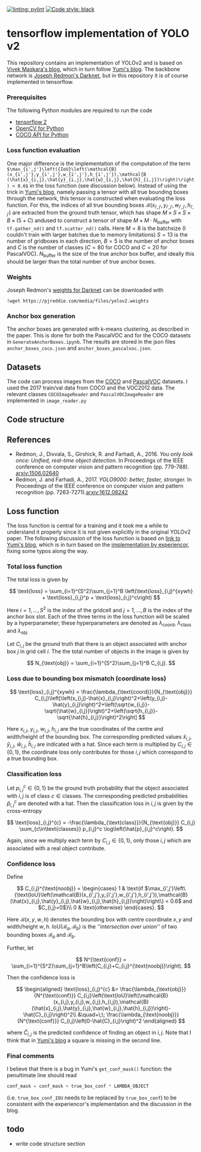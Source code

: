 [![linting: pylint](https://img.shields.io/badge/linting-pylint-yellowgreen)](https://github.com/PyCQA/pylint)
[![Code style: black](https://img.shields.io/badge/code%20style-black-000000.svg)](https://github.com/psf/black)

# tensorflow implementation of YOLO v2
This repository contains an implementation of YOLOv2 and is based on [Vivek Maskara's blog](https://www.maskaravivek.com/post/yolov2/), which in turn follow [Yumi's blog](https://fairyonice.github.io/Part_4_Object_Detection_with_Yolo_using_VOC_2012_data_loss.html). The backbone network is [Joseph Redmon's Darknet](https://pjreddie.com/darknet/), but in this repository it is of course implemented in tensorflow.

### Prerequisites
The following Python modules are required to run the code
* [tensorflow 2](https://www.tensorflow.org/)
* [OpenCV for Python](https://pypi.org/project/opencv-python/)
* [COCO API for Python](https://github.com/cocodataset/cocoapi)

### Loss function evaluation
One major difference is the implementation of the computation of the term
`$\max_{i',j'}\left({IoU}\left(\mathcal{B}(x_{i',j'},y_{i',j'},w_{i',j'},h_{i',j'}),\mathcal{B (\hat{x}_{i,j},\hat{y}_{i,j},\hat{w}_{i,j},\hat{h}_{i,j})\right)\right) < 0.6$`
in the loss function (see discussion below). Instead of using the trick in [Yumi's blog](https://fairyonice.github.io/Part_4_Object_Detection_with_Yolo_using_VOC_2012_data_loss.html), namely passing a tensor with all true bounding boxes through the network, this tensor is constructed when evaluating the loss function. For this, the indices of all true bounding boxes $\mathcal{B}(x_{i',j'},y_{i',j'},w_{i',j'},h_{i',j'})$ are extracted from the ground truth tensor, which has shape $M\times S \times S \times B\times(5+C)$ andused to construct a tensor of shape $M\times M\cdot N_{\text{buffer}}$ with `tf.gather_nd()` and `tf.scatter_nd()` calls. Here $M=8$ is the batchsize (I couldn't train with larger batches due to memory limitations) $S=13$ is the number of gridboxes in each direction, $B=5$ is the number of anchor boxes and $C$ is the number of classes ($C=80$ for COCO and $C=20$ for PascalVOC). $N_{\text{buffer}}$ is the size of the true anchor box buffer, and ideally this should be larger than the total number of true anchor boxes.

### Weights
Joseph Redmon's [weights for Darknet](https://pjreddie.com/darknet/yolo/) can be downloaded with
```
!wget https://pjreddie.com/media/files/yolov2.weights
```

### Anchor box generation
The anchor boxes are generated with k-means clustering, as described in the paper. This is done for both the PascalVOC and for the COCO datasets in `GenerateAnchorBoxes.ipynb`. The results are stored in the json files `anchor_boxes_coco.json` and `anchor_boxes_pascalvoc.json`.

## Datasets
The code can process images from the [COCO](https://cocodataset.org/#home) and [PascalVOC](https://cocodataset.org/#home) datasets. I used the 2017 train/val data from COCO and the VOC2012 data. The relevant classes `COCOImageReader` and `PascalVOCImageReader` are implemented in `image_reader.py`

## Code structure

## References
* Redmon, J., Divvala, S., Girshick, R. and Farhadi, A., 2016. *You only look once: Unified, real-time object detection.* In Proceedings of the IEEE conference on computer vision and pattern recognition (pp. 779-788). [arxiv:1506.02640](https://arxiv.org/abs/1506.02640)
* Redmon, J. and Farhadi, A., 2017. *YOLO9000: better, faster, stronger.* In Proceedings of the IEEE conference on computer vision and pattern recognition (pp. 7263-7271).[arxiv:1612.08242](https://arxiv.org/abs/1612.08242)

## Loss function
The loss function is central for a training and it took me a while to understand it properly since it is not given explicitly in the original YOLOv2 paper. The following discussion of the loss function is based on [link to Yumi's blog](https://fairyonice.github.io/Part_4_Object_Detection_with_Yolo_using_VOC_2012_data_loss.html), which is in turn based on the [implementation by experiencor](https://github.com/experiencor/keras-yolo2/blob/master/Yolo%20Step-by-Step.ipynb), fixing some typos along the way.

### Total loss function
The total loss is given by

$$
\text{loss} = \sum_{i=1}^{S^2}\sum_{j=1}^B \left(\text{loss}_{i,j}^{xywh} + \text{loss}_{i,j}^p + \text{loss}_{i,j}^c\right)
$$


Here $i=1,\dots,S^2$ is the index of the gridcell and $j=1,\dots,B$ is the index of the anchor box slot. Each of the three terms in the loss function will be scaled by a hyperparameter; these hyperparameters are denoted as $\lambda_{\text{coord}}$, $\lambda_{\text{class}}$ and $\lambda_{\text{obj}}$

Let $C_{i,j}$ be the ground truth that there is an object associated with anchor box $j$ in grid cell $i$. The the total number of objects in the image is given by

$$
N_{\text{obj}} = \sum_{i=1}^{S^2}\sum_{j=1}^B C_{i,j}.
$$

### Loss due to bounding box mismatch (coordinate loss)
$$
\text{loss}_{i,j}^{xywh} = \frac{\lambda_{\text{coord}}}{N_{\text{obj}}} C_{i,j}\left[\left(x_{i,j}-\hat{x}_{i,j}\right)^2+\left(y_{i,j}-\hat{y}_{i,j}\right)^2+\left(\sqrt{w_{i,j}}-\sqrt{\hat{w}_{i,j}}\right)^2+\left(\sqrt{h_{i,j}}-\sqrt{\hat{h}_{i,j}}\right)^2\right]
$$

Here $x_{i,j}$, $y_{i,j}$, $w_{i,j}$, $h_{i,j}$ are the true coordinates of the centre and width/height of the bounding box. The corresponding predicted values $\hat{x}_{i,j}$, $\hat{y}_{i,j}$, $\hat{w}_{i,j}$, $\hat{h}_{i,j}$ are indicated with a hat. Since each term is multiplied by $C_{i,j}\in\{0,1\}$, the coordinate loss only contributes for those $i,j$ which correspond to a true bounding box.

### Classification loss

Let $p_{i,j}^{c}\in\{0,1\}$ be the ground truth probability that the object associated with $i,j$ is of class $c\in\text{classes}$. The corresponding predicted probabilities $\hat{p}_{i,j}^c$ are denoted with a hat. Then the classification loss in $i,j$ is given by the cross-entropy

$$
\text{loss}_{i,j}^{c} = -\frac{\lambda_{\text{class}}}{N_{\text{obj}}} C_{i,j} \sum_{c\in\text{classes}} p_{i,j}^c \log\left(\hat{p}_{i,j}^c\right).
$$

Again, since we multiply each term by $C_{i,j}\in\{0,1\}$, only those $i,j$ which are associated with a real object contribute.

### Confidence loss

Define

$$
C_{i,j}^{\text{noobj}} = \begin{cases}
1 & \text{if $\max_{i',j'}\left\{\text{IoU}\left(\mathcal{B}(x_{i',j'},y_{i',j'},w_{i',j'},h_{i',j'}),\mathcal{B}(\hat{x}_{i,j},\hat{y}_{i,j},\hat{w}_{i,j},\hat{h}_{i,j})\right)\right\} < 0.6$ and $C_{i,j}=0$}\\
0 & \text{otherwise}
\end{cases}.
$$

Here $\mathcal{B}(x,y,w,h)$ denotes the bounding box with centre coordinate $x,y$ and width/height $w,h$. $\text{IoU}\left(\mathcal{B}_a,\mathcal{B}_b\right)$ is the *''intersection over union''* of two bounding boxes $\mathcal{B}_a$ and $\mathcal{B}_b$.

Further, let

$$
N^{\text{conf}} = \sum_{i=1}^{S^2}\sum_{j=1}^B\left(C_{i,j}+C_{i,j}^{\text{noobj}}\right).
$$

Then the confidence loss is

$$
\begin{aligned}
\text{loss}_{i,j}^{c} &= \frac{\lambda_{\text{obj}}}{N^{\text{conf}}} C_{i,j}\left(\text{IoU}\left(\mathcal{B}(x_{i,j},y_{i,j},w_{i,j},h_{i,j}),\mathcal{B}(\hat{x}_{i,j},\hat{y}_{i,j},\hat{w}_{i,j},\hat{h}_{i,j})\right)-\hat{C}_{i,j}\right)^2\\
&\quad+\;\; \frac{\lambda_{\text{noobj}}}{N^{\text{conf}}} C_{i,j}\left(0-\hat{C}_{i,j}\right)^2
\end{aligned}
$$

where $\hat{C}_{i,j}$ is the predicted confidence of finding an object in $i,j$. Note that I think that in [Yumi's blog](https://fairyonice.github.io/Part_4_Object_Detection_with_Yolo_using_VOC_2012_data_loss.html) a square is missing in the second line.

### Final comments
I believe that there is a bug in Yumi's `get_conf_mask()` function: the penultimate line should read 
```Python
conf_mask = conf_mask + true_box_conf * LAMBDA_OBJECT
```
(i.e. `true_box_conf_IOU` needs to be replaced by `true_box_conf`) to be consistent with the experiencor's implementation and the discussion in the blog.

## todo
* write code structure section
